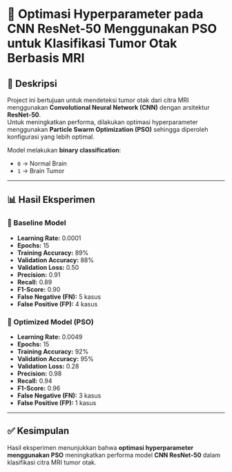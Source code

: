 # 🧠 Optimasi Hyperparameter pada CNN ResNet-50 Menggunakan PSO untuk Klasifikasi Tumor Otak Berbasis MRI  

## 📌 Deskripsi  
Project ini bertujuan untuk mendeteksi tumor otak dari citra MRI menggunakan **Convolutional Neural Network (CNN)** dengan arsitektur **ResNet-50**.  
Untuk meningkatkan performa, dilakukan optimasi hyperparameter menggunakan **Particle Swarm Optimization (PSO)** sehingga diperoleh konfigurasi yang lebih optimal.  

Model melakukan **binary classification**:  
- `0` → Normal Brain  
- `1` → Brain Tumor  

---

## 📊 Hasil Eksperimen  

### 🔹 Baseline Model  
- **Learning Rate:** 0.0001  
- **Epochs:** 15  
- **Training Accuracy:** 89%  
- **Validation Accuracy:** 88%  
- **Validation Loss:** 0.50  
- **Precision:** 0.91  
- **Recall:** 0.89  
- **F1-Score:** 0.90  
- **False Negative (FN):** 5 kasus  
- **False Positive (FP):** 4 kasus  

### 🔹 Optimized Model (PSO)  
- **Learning Rate:** 0.0049  
- **Epochs:** 15  
- **Training Accuracy:** 92%  
- **Validation Accuracy:** 95%  
- **Validation Loss:** 0.28  
- **Precision:** 0.98  
- **Recall:** 0.94  
- **F1-Score:** 0.96  
- **False Negative (FN):** 3 kasus  
- **False Positive (FP):** 1 kasus  

---

## ✅ Kesimpulan  
Hasil eksperimen menunjukkan bahwa **optimasi hyperparameter menggunakan PSO** meningkatkan performa model **CNN ResNet-50** dalam klasifikasi citra MRI tumor otak.  
